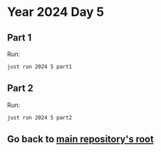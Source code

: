 # Year 2024 Day 5

## Part 1

Run:

```bash
just run 2024 5 part1
```

## Part 2

Run:

```bash
just run 2024 5 part2
```

## Go back to [main repository's root](../README.md)
